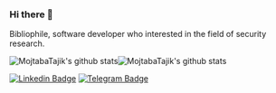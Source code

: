 ### Hi there 👋

<!--
**MojtabaTajik/MojtabaTajik** is a ✨ _special_ ✨ repository because its `README.md` (this file) appears on your GitHub profile.

Here are some ideas to get you started:

- 🔭 I’m currently working on ...
- 🌱 I’m currently learning ...
- 👯 I’m looking to collaborate on ...
- 🤔 I’m looking for help with ...
- 💬 Ask me about ...
- 📫 How to reach me: ...
- 😄 Pronouns: ...
- ⚡ Fun fact: ...
-->

Bibliophile, software developer who interested in the field of security research.

![MojtabaTajik's github stats](https://github-readme-stats.vercel.app/api?username=MojtabaTajik&show_icons=true&theme=dracula&title_color=4caf50&icon_color=ffb74d&hide_title=true)![MojtabaTajik's github stats](https://github-readme-stats.vercel.app/api/top-langs/?username=MojtabaTajik&layout=compact&theme=dracula&title_color=FFFFFF)

[![Linkedin Badge](https://img.shields.io/badge/-MojtabaTajik-0072b1?style=flat&logo=Linkedin&logoColor=white)](https://www.linkedin.com/in/mojtaba-tajik/ "Connect on LinkedIn")
[![Telegram Badge](https://img.shields.io/badge/-BinBreaker-grey?style=flat&logo=Telegram&logoColor=white)](https://t.me/BinBreaker "My Telegram Channel")
